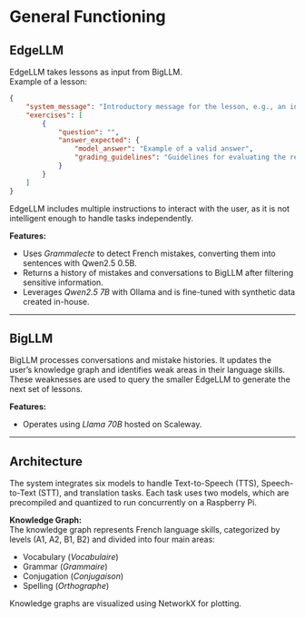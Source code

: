 # General Functioning

## EdgeLLM

EdgeLLM takes lessons as input from BigLLM.  
Example of a lesson:  
```json
{
    "system_message": "Introductory message for the lesson, e.g., an introduction to passé composé",
    "exercises": [
        {
            "question": "",
            "answer_expected": {
                "model_answer": "Example of a valid answer",
                "grading_guidelines": "Guidelines for evaluating the response"
            }
        }
    ]
}
```

EdgeLLM includes multiple instructions to interact with the user, as it is not intelligent enough to handle tasks independently.  

**Features:**  
- Uses *Grammalecte* to detect French mistakes, converting them into sentences with Qwen2.5 0.5B.  
- Returns a history of mistakes and conversations to BigLLM after filtering sensitive information.  
- Leverages *Qwen2.5 7B* with Ollama and is fine-tuned with synthetic data created in-house.  

---

## BigLLM

BigLLM processes conversations and mistake histories. It updates the user’s knowledge graph and identifies weak areas in their language skills. These weaknesses are used to query the smaller EdgeLLM to generate the next set of lessons.

**Features:**  
- Operates using *Llama 70B* hosted on Scaleway.

---

## Architecture

The system integrates six models to handle Text-to-Speech (TTS), Speech-to-Text (STT), and translation tasks. Each task uses two models, which are precompiled and quantized to run concurrently on a Raspberry Pi.  

**Knowledge Graph:**  
The knowledge graph represents French language skills, categorized by levels (A1, A2, B1, B2) and divided into four main areas:  
- Vocabulary (*Vocabulaire*)  
- Grammar (*Grammaire*)  
- Conjugation (*Conjugaison*)  
- Spelling (*Orthographe*)  

Knowledge graphs are visualized using NetworkX for plotting.
